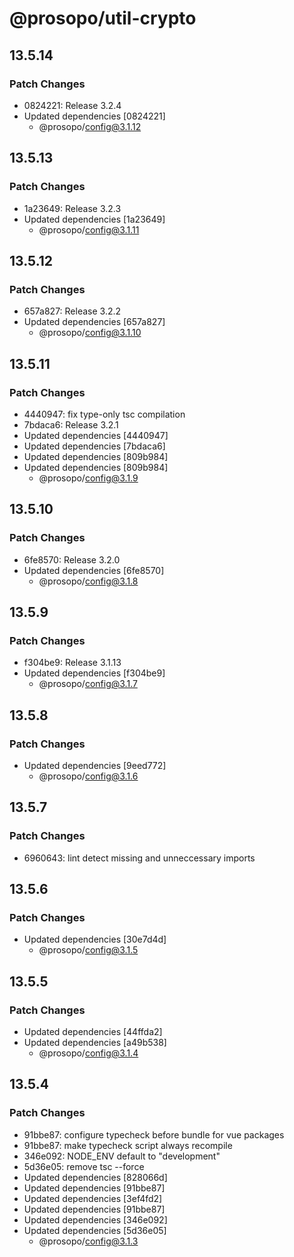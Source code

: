 # @prosopo/util-crypto

## 13.5.14
### Patch Changes

- 0824221: Release 3.2.4
- Updated dependencies [0824221]
  - @prosopo/config@3.1.12

## 13.5.13
### Patch Changes

- 1a23649: Release 3.2.3
- Updated dependencies [1a23649]
  - @prosopo/config@3.1.11

## 13.5.12
### Patch Changes

- 657a827: Release 3.2.2
- Updated dependencies [657a827]
  - @prosopo/config@3.1.10

## 13.5.11
### Patch Changes

- 4440947: fix type-only tsc compilation
- 7bdaca6: Release 3.2.1
- Updated dependencies [4440947]
- Updated dependencies [7bdaca6]
- Updated dependencies [809b984]
- Updated dependencies [809b984]
  - @prosopo/config@3.1.9

## 13.5.10
### Patch Changes

- 6fe8570: Release 3.2.0
- Updated dependencies [6fe8570]
  - @prosopo/config@3.1.8

## 13.5.9
### Patch Changes

- f304be9: Release 3.1.13
- Updated dependencies [f304be9]
  - @prosopo/config@3.1.7

## 13.5.8
### Patch Changes

- Updated dependencies [9eed772]
  - @prosopo/config@3.1.6

## 13.5.7
### Patch Changes

- 6960643: lint detect missing and unneccessary imports

## 13.5.6
### Patch Changes

- Updated dependencies [30e7d4d]
  - @prosopo/config@3.1.5

## 13.5.5
### Patch Changes

- Updated dependencies [44ffda2]
- Updated dependencies [a49b538]
  - @prosopo/config@3.1.4

## 13.5.4
### Patch Changes

- 91bbe87: configure typecheck before bundle for vue packages
- 91bbe87: make typecheck script always recompile
- 346e092: NODE_ENV default to "development"
- 5d36e05: remove tsc --force
- Updated dependencies [828066d]
- Updated dependencies [91bbe87]
- Updated dependencies [3ef4fd2]
- Updated dependencies [91bbe87]
- Updated dependencies [346e092]
- Updated dependencies [5d36e05]
  - @prosopo/config@3.1.3
